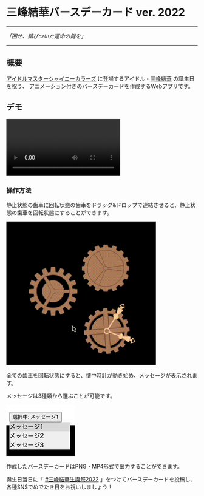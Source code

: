 # 三峰結華バースデーカード ver. 2022

---

_「回せ、錆びついた運命の鍵を」_

---

## 概要

[アイドルマスターシャイニーカラーズ](https://shinycolors.idolmaster.jp/) に登場するアイドル・[三峰結華](https://shinycolors.idolmaster.jp/idol/lantica/yuika.html) の誕生日を祝う、 アニメーション付きのバースデーカードを作成するWebアプリです。

## デモ

![demo](images/demo.mp4)

### 操作方法

静止状態の歯車に回転状態の歯車をドラッグ&ドロップで連結させると、静止状態の歯車を回転状態にすることができます。

![relations](images/relations.gif)

全ての歯車を回転状態にすると、懐中時計が動き始め、メッセージが表示されます。

メッセージは3種類から選ぶことが可能です。

![dropdown](images/dropdown.png)

作成したバースデーカードはPNG・MP4形式で出力することができます。

誕生日当日に「 [#三峰結華生誕祭2022](https://twitter.com/search?q=%23%E4%B8%89%E5%B3%B0%E7%B5%90%E8%8F%AF%E7%94%9F%E8%AA%95%E7%A5%AD2022&src=typed_query) 」をつけてバースデーカードを投稿し、各種SNSでめでたき日をお祝いしましょう！
